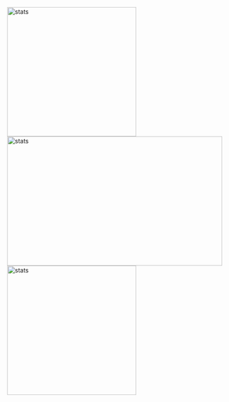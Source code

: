 <div>
  <img width=300 height=300 src="https://github-readme-stats.vercel.app/api?username=GustavoPimentaRibeiro&theme=react&show_icons=true&hide_border=true&count_private=true" alt="stats" /> 
  <img width=500 height=300 src="https://github-readme-stats.vercel.app/api/top-langs/?username=GustavoPimentaRibeiro&theme=react&show_icons=true&hide_border=true&layout=compact" alt="stats" /> 
</div>
<img width=300 height=300 src="https://github-readme-streak-stats.herokuapp.com/?user=GustavoPimentaRibeiro&theme=react&hide_border=true" alt="stats" /> 
